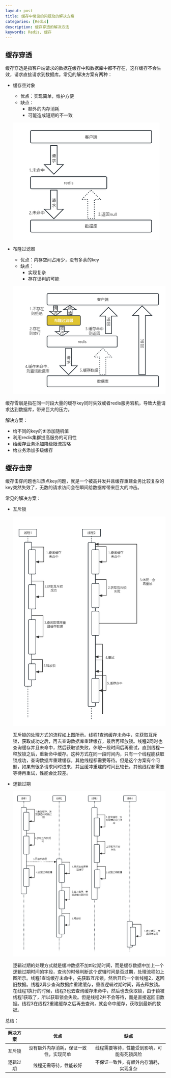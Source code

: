 ```yaml
---
layout: post
title: 缓存中常见的问题及的解决方案
categories: [Redis]
description: 缓存穿透的解决方法
keywords: Redis, 缓存
---
```


## 缓存穿透

缓存穿透是指客户端请求的数据在缓存中和数据库中都不存在，这样缓存不会生效，请求直接请求到数据库。常见的解决方案有两种：
- 缓存空对象
  - 优点：实现简单，维护方便
  - 缺点：
    - 额外的内存消耗
    - 可能造成短期的不一致
  
  ![缓存空对象示意图](https://github.com/qinchunabng/qinchunabng.github.io/blob/master/images/posts/redis/cache_through_1.png?raw=true)
- 布隆过滤器
  - 优点：内存空间占用少，没有多余的key
  - 缺点：
    - 实现复杂
    - 存在误判的可能
  
  ![布隆过滤器示意图](https://github.com/qinchunabng/qinchunabng.github.io/blob/master/images/posts/redis/cache_through_2.png?raw=true)


缓存雪崩是指在同一时段大量的缓存key同时失效或者redis服务宕机，导致大量请求达到数据库，带来巨大的压力。

解决方案：

- 给不同的key的ttl添加随机值
- 利用redis集群提高服务的可用性
- 给缓存业务添加降级限流策略
- 给业务添加多级缓存

## 缓存击穿

缓存击穿问题也叫热点key问题，就是一个被高并发并且缓存重建业务比较复杂的key突然失效了，无数的请求访问会在瞬间给数据库带来巨大的冲击。

常见的解决方案：
- 互斥锁
  
  ![互斥锁流程图](https://github.com/qinchunabng/qinchunabng.github.io/blob/master/images/posts/redis/cache_breakdown_1.png?raw=true)

  互斥锁的处理方式的流程如上图所示。线程1查询缓存未命中，先获取互斥锁，获取成功之后，再去查询数据库重建缓存，最后再释放锁。线程2同时也查询缓存并且未命中，然后获取锁失败，休眠一段时间后再重试，直到线程一释放锁之后，重新命中缓存。这种方式在同一段时间内，只有一个线程能获取锁成功，查询数据库重建缓存，其他线程都需要等待。但是这个方案有个问题，如果有很多请求同时进来，并且缓冲重建的时间比较长，其他线程都需要等待再重试，性能会比较差。
  

- 逻辑过期

  ![逻辑过期流程图](https://github.com/qinchunabng/qinchunabng.github.io/blob/master/images/posts/redis/cache_breakdown_2.png?raw=true)

  逻辑过期的处理方式就是缓冲数据不加ttl过期时间，而是缓存数据中加上一个逻辑过期时间的字段，查询的时候判断这个逻辑时间是否过期，处理流程如上图所示。线程1查询缓存未命中，先获取互斥锁，然后开启一个新线程2，返回旧数据。线程2异步查询数据库重建缓存，重置逻辑过期时间，再去释放锁。在线程1执行的时候，线程3也去查询缓存未命中，然后也去获取锁，由于锁被线程1获取了，所以获取锁会失败。但是线程2并不会等待，而是直接返回旧数据。线程3在线程2重建缓存之后再去查询，就会命中缓存，获取到最新的数据。

总结：

|解决方案|优点|缺点|
|:-:|:-:|:-:|
|互斥锁|没有额外内存消耗，保证一致性，实现简单|线程需要等待，性能受到影响，可能有死锁风险|
|逻辑过期|线程无需等待，性能较好|不保证一致性，有额外内存消耗，实现复杂|